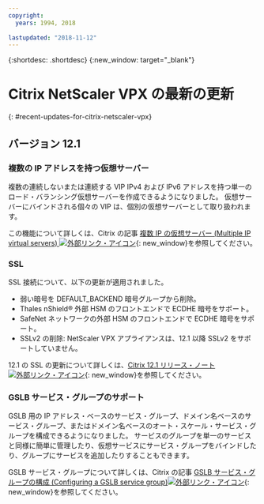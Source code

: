 ```yaml
---
copyright:
  years: 1994, 2018
  
lastupdated: "2018-11-12"
---
```


{:shortdesc: .shortdesc}
{:new_window: target="_blank"}

# Citrix NetScaler VPX の最新の更新
{: #recent-updates-for-citrix-netscaler-vpx}

## バージョン 12.1

### 複数の IP アドレスを持つ仮想サーバー
複数の連続しないまたは連続する VIP IPv4 および IPv6 アドレスを持つ単一のロード・バランシング仮想サーバーを作成できるようになりました。 仮想サーバーにバインドされる個々の VIP は、個別の仮想サーバーとして取り扱われます。

この機能について詳しくは、Citrix の記事 [複数 IP の仮想サーバー (Multiple IP virtual servers) ![外部リンク・アイコン](../../icons/launch-glyph.svg "外部リンク・アイコン")](https://docs.citrix.com/en-us/netscaler/12-1/load-balancing/load-balancing-customizing/multi-ip-virtual-servers.html){: new_window}を参照してください。

### SSL
SSL 接続について、以下の更新が適用されました。
 
* 弱い暗号を DEFAULT_BACKEND 暗号グループから削除。 
* Thales nShield® 外部 HSM のフロントエンドで ECDHE 暗号をサポート。
* SafeNet ネットワークの外部 HSM のフロントエンドで ECDHE 暗号をサポート。
* SSLv2 の削除: NetScaler VPX アプライアンスは、12.1 以降 SSLv2 をサポートしていません。

12.1 の SSL の更新について詳しくは、[Citrix 12.1 リリース・ノート![外部リンク・アイコン](../../icons/launch-glyph.svg "外部リンク・アイコン")](https://docs.citrix.com/en-us/netscaler/12-1/downloads/release-notes-12-1-48-13.html){: new_window}を参照してください。

### GSLB サービス・グループのサポート
GSLB 用の IP アドレス・ベースのサービス・グループ、ドメイン名ベースのサービス・グループ、またはドメイン名ベースのオート・スケール・サービス・グループを構成できるようになりました。 サービスのグループを単一のサービスと同様に簡単に管理したり、仮想サービスにサービス・グループをバインドしたり、グループにサービスを追加したりすることもできます。

GSLB サービス・グループについて詳しくは、Citrix の記事 [GSLB サービス・グループの構成 (Configuring a GSLB service group)![外部リンク・アイコン](../../icons/launch-glyph.svg "外部リンク・アイコン")](https://docs.citrix.com/en-us/netscaler/12/global-server-load-balancing/configure/configuring-a-gslb-service-group.html){: new_window}を参照してください。
